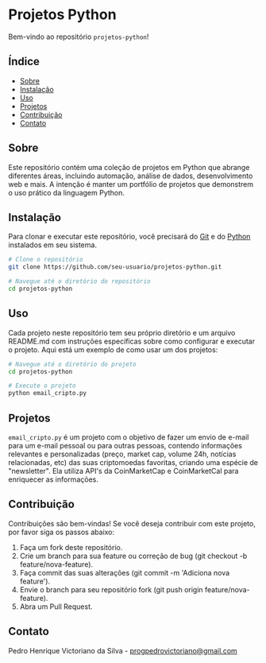 # Projetos Python
Bem-vindo ao repositório `projetos-python`!

## Índice
- [Sobre](#sobre)
- [Instalação](#instalação)
- [Uso](#uso)
- [Projetos](#projetos)
- [Contribuição](#contribuição)
- [Contato](#contato)

## Sobre
Este repositório contém uma coleção de projetos em Python que abrange diferentes áreas, incluindo automação, análise de dados, desenvolvimento web e mais. A intenção é manter um portfólio de projetos que demonstrem o uso prático da linguagem Python.

## Instalação
Para clonar e executar este repositório, você precisará do [Git](https://git-scm.com) e do [Python](https://www.python.org) instalados em seu sistema.

```bash
# Clone o repositório
git clone https://github.com/seu-usuario/projetos-python.git

# Navegue até o diretório do repositório
cd projetos-python
```

## Uso
Cada projeto neste repositório tem seu próprio diretório e um arquivo README.md com instruções específicas sobre como configurar e executar o projeto. Aqui está um exemplo de como usar um dos projetos:

```bash
# Navegue até o diretório do projeto
cd projetos-python

# Execute o projeto
python email_cripto.py
```

## Projetos
`email_cripto.py` é um projeto com o objetivo de fazer um envio de e-mail para um e-mail pessoal ou para outras pessoas, contendo informações relevantes e personalizadas (preço, market cap, volume 24h, notícias relacionadas, etc) das suas criptomoedas favoritas, criando uma espécie de "newsletter". Ela utiliza API's da CoinMarketCap e CoinMarketCal para enriquecer as informações.

## Contribuição
Contribuições são bem-vindas! Se você deseja contribuir com este projeto, por favor siga os passos abaixo:

1. Faça um fork deste repositório.
2. Crie um branch para sua feature ou correção de bug (git checkout -b feature/nova-feature).
3. Faça commit das suas alterações (git commit -m 'Adiciona nova feature').
4. Envie o branch para seu repositório fork (git push origin feature/nova-feature).
5. Abra um Pull Request.

## Contato
Pedro Henrique Victoriano da Silva - progpedrovictoriano@gmail.com

